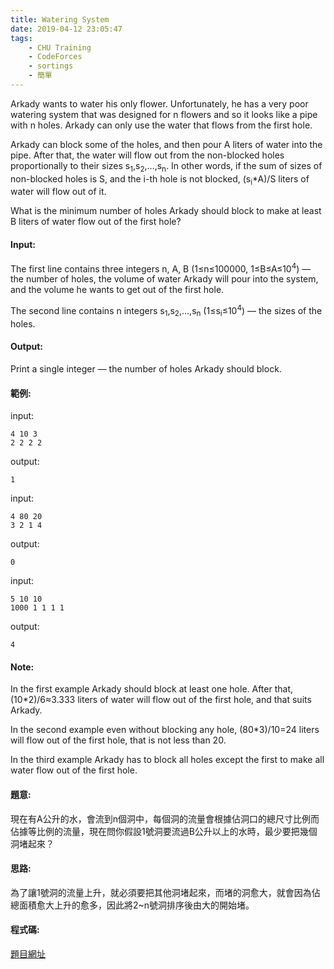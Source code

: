 ```yaml
---
title: Watering System
date: 2019-04-12 23:05:47
tags:
    - CHU Training
    - CodeForces
    - sortings
    - 簡單
---
```

Arkady wants to water his only flower. Unfortunately, he has a very poor watering system that was designed for n flowers and so it looks like a pipe with n holes. Arkady can only use the water that flows from the first hole.

Arkady can block some of the holes, and then pour A liters of water into the pipe. After that, the water will flow out from the non-blocked holes proportionally to their sizes s<sub>1</sub>,s<sub>2</sub>,…,s<sub>n</sub>. In other words, if the sum of sizes of non-blocked holes is S, and the i-th hole is not blocked, (s<sub>i</sub>*A)/S liters of water will flow out of it.

What is the minimum number of holes Arkady should block to make at least B liters of water flow out of the first hole?
<!-- more -->
#### Input:
The first line contains three integers n, A, B (1≤n≤100000, 1≤B≤A≤10<sup>4</sup>) — the number of holes, the volume of water Arkady will pour into the system, and the volume he wants to get out of the first hole.

The second line contains n integers s<sub>1</sub>,s<sub>2</sub>,…,s<sub>n</sub> (1≤s<sub>i</sub>≤10<sup>4</sup>) — the sizes of the holes.

#### Output:
Print a single integer — the number of holes Arkady should block.

#### 範例:
input:
```
4 10 3
2 2 2 2
```
output:
```
1
```
input:
```
4 80 20
3 2 1 4
```
output:
```
0
```
input:
```
5 10 10
1000 1 1 1 1
```
output:
```
4
```
#### Note:
In the first example Arkady should block at least one hole. After that, (10*2)/6≈3.333 liters of water will flow out of the first hole, and that suits Arkady.

In the second example even without blocking any hole, (80*3)/10=24 liters will flow out of the first hole, that is not less than 20.

In the third example Arkady has to block all holes except the first to make all water flow out of the first hole.

#### 題意:
現在有A公升的水，會流到n個洞中，每個洞的流量會根據佔洞口的總尺寸比例而佔據等比例的流量，現在問你假設1號洞要流過B公升以上的水時，最少要把幾個洞堵起來？

#### 思路:
為了讓1號洞的流量上升，就必須要把其他洞堵起來，而堵的洞愈大，就會因為佔總面積愈大上升的愈多，因此將2~n號洞排序後由大的開始堵。

#### 程式碼:
<script src="https://gist.github.com/Daviswww/90d9bdcc8d2015c0ddf60c339600b94f.js"></script>
[題目網址](https://codeforces.com/problemset/problem/967/B)
